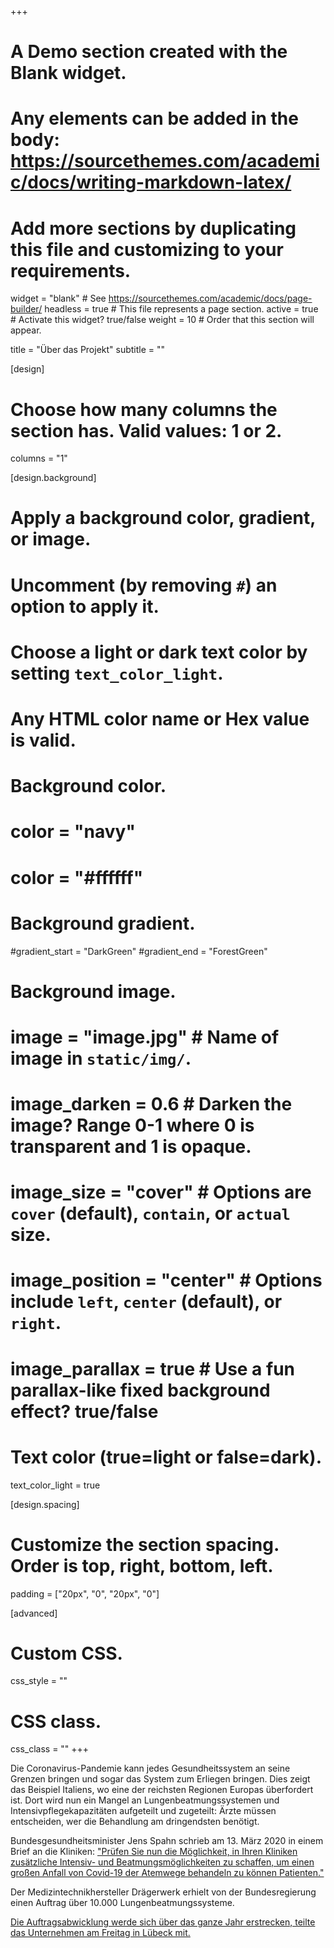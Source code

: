 +++
# A Demo section created with the Blank widget.
# Any elements can be added in the body: https://sourcethemes.com/academic/docs/writing-markdown-latex/
# Add more sections by duplicating this file and customizing to your requirements.

widget = "blank"  # See https://sourcethemes.com/academic/docs/page-builder/
headless = true  # This file represents a page section.
active = true  # Activate this widget? true/false
weight = 10  # Order that this section will appear.

title = "Über das Projekt"
subtitle = ""

[design]
  # Choose how many columns the section has. Valid values: 1 or 2.
  columns = "1"

[design.background]
  # Apply a background color, gradient, or image.
  #   Uncomment (by removing `#`) an option to apply it.
  #   Choose a light or dark text color by setting `text_color_light`.
  #   Any HTML color name or Hex value is valid.

  # Background color.
  # color = "navy"
  # color = "#ffffff"

  # Background gradient.
  #gradient_start = "DarkGreen"
  #gradient_end = "ForestGreen"

  # Background image.
  # image = "image.jpg"  # Name of image in `static/img/`.
  # image_darken = 0.6  # Darken the image? Range 0-1 where 0 is transparent and 1 is opaque.
  # image_size = "cover"  #  Options are `cover` (default), `contain`, or `actual` size.
  # image_position = "center"  # Options include `left`, `center` (default), or `right`.
  # image_parallax = true  # Use a fun parallax-like fixed background effect? true/false

  # Text color (true=light or false=dark).
  text_color_light = true

[design.spacing]
  # Customize the section spacing. Order is top, right, bottom, left.
  padding = ["20px", "0", "20px", "0"]

[advanced]
 # Custom CSS.
 css_style = ""

 # CSS class.
 css_class = ""
+++

Die Coronavirus-Pandemie kann jedes Gesundheitssystem an seine Grenzen bringen und sogar das System zum Erliegen bringen. Dies zeigt das Beispiel Italiens, wo eine der reichsten Regionen Europas überfordert ist. Dort wird nun ein Mangel an Lungenbeatmungssystemen und Intensivpflegekapazitäten aufgeteilt und zugeteilt: Ärzte müssen entscheiden, wer die Behandlung am dringendsten benötigt.

Bundesgesundheitsminister Jens Spahn schrieb am 13. März 2020 in einem Brief an die Kliniken: ["Prüfen Sie nun die Möglichkeit, in Ihren Kliniken zusätzliche Intensiv- und Beatmungsmöglichkeiten zu schaffen, um einen großen Anfall von Covid-19 der Atemwege behandeln zu können Patienten."](https://www.tagesspiegel.de/wissen/verschieben-sie-planbare-operationen-jetzt-gesundheitsminister-spahn-schreibt-alarmbrief-an-kliniken/25644318.html)

Der Medizintechnikhersteller Drägerwerk erhielt von der Bundesregierung einen Auftrag über 10.000 Lungenbeatmungssysteme.

[Die Auftragsabwicklung werde sich über das ganze Jahr erstrecken, teilte das Unternehmen am Freitag in Lübeck mit.](https://www.apotheke-adhoc.de/nachrichten/detail/coronavirus/bund-kauft-medizinausruestung-im-wert-von-163-millionen-euro/)
